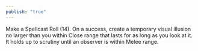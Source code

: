 ```yaml
---
publish: "true"
---
```

Make a Spellcast Roll (14).
On a success, create a temporary visual illusion no larger than you within Close range that lasts for as long as you look at it. It holds up to scrutiny until an observer is within Melee range.
